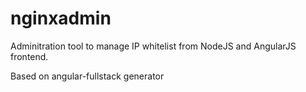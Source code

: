 # nginxadmin
Adminitration tool to manage IP whitelist from NodeJS and AngularJS frontend.

Based on angular-fullstack generator
